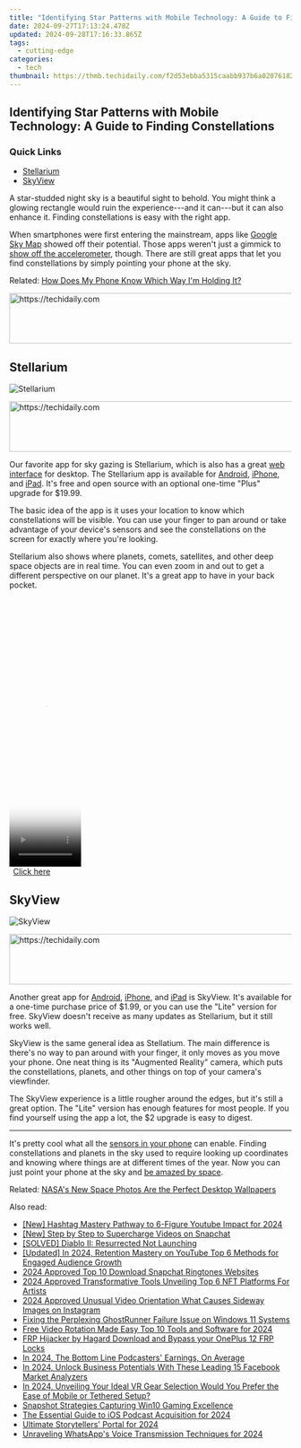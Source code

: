 ```yaml
---
title: "Identifying Star Patterns with Mobile Technology: A Guide to Finding Constellations"
date: 2024-09-27T17:13:24.478Z
updated: 2024-09-28T17:16:33.865Z
tags:
  - cutting-edge
categories:
  - tech
thumbnail: https://thmb.techidaily.com/f2d53ebba5315caabb937b6a02076182259db722e8470506c861929020be203d.jpg
---
```


## Identifying Star Patterns with Mobile Technology: A Guide to Finding Constellations

### Quick Links

* [Stellarium](https://driver-download.techidaily.com/boost-your-pcs-speed-easy-intel-cpu-driver-downloads-inside/)
* [SkyView](https://win-howtos.techidaily.com/restoring-mouse-pointer-visibility-issues-on-windows-11-expert-fixes/)

 A star-studded night sky is a beautiful sight to behold. You might think a glowing rectangle would ruin the experience---and it can---but it can also enhance it. Finding constellations is easy with the right app.

 When smartphones were first entering the mainstream, apps like [Google Sky Map](https://en.wikipedia.org/wiki/Sky%5FMap) showed off their potential. Those apps weren't just a gimmick to [show off the accelerometer](https://on-screen-recording.techidaily.com/in-2024-top-ps3-emulators-your-gateway-to-classic-games/), though. There are still great apps that let you find constellations by simply pointing your phone at the sky.

Related: [How Does My Phone Know Which Way I'm Holding It?](https://on-screen-recording.techidaily.com/in-2024-top-ps3-emulators-your-gateway-to-classic-games/) 

<!-- affiliate ads begin -->
<a href="https://appsumo.8odi.net/c/5597632/2049369/7443" target="_top" id="2049369">
  <img src="//a.impactradius-go.com/display-ad/7443-2049369" border="0" alt="https://techidaily.com" width="728" height="90"/>
</a>
<img height="0" width="0" src="https://appsumo.8odi.net/i/5597632/2049369/7443" style="position:absolute;visibility:hidden;" border="0" />
<!-- affiliate ads end -->

##  Stellarium

![Stellarium](https://static1.howtogeekimages.com/wordpress/wp-content/uploads/2022/07/2022-07-25_16-59-16.jpg) 

<!-- affiliate ads begin -->
<a href="https://appsumo.8odi.net/c/5597632/2112007/7443" target="_top" id="2112007">
  <img src="//a.impactradius-go.com/display-ad/7443-2112007" border="0" alt="https://techidaily.com" width="728" height="90"/>
</a>
<img height="0" width="0" src="https://appsumo.8odi.net/i/5597632/2112007/7443" style="position:absolute;visibility:hidden;" border="0" />
<!-- affiliate ads end -->

 Our favorite app for sky gazing is Stellarium, which is also has a great [web interface](https://stellarium-labs.com/stellarium-web/) for desktop. The Stellarium app is available for [Android](https://www.anrdoezrs.net/links/3607085/type/dlg/sid/UUhtgUeUpU205103/https://play.google.com/store/apps/details?id=com.noctuasoftware.stellarium%5Ffree&referrer=utm%5Fsource%3Dstellariumlabs%5Fproductpage), [iPhone](https://apps.apple.com/us/app/stellarium-mobile-plus-sky-map/id1458716890), and [iPad](https://apps.apple.com/us/app/stellarium-mobile-plus-sky-map/id1458716890). It's free and open source with an optional one-time "Plus" upgrade for $19.99.

 The basic idea of the app is it uses your location to know which constellations will be visible. You can use your finger to pan around or take advantage of your device's sensors and see the constellations on the screen for exactly where you're looking.

 Stellarium also shows where planets, comets, satellites, and other deep space objects are in real time. You can even zoom in and out to get a different perspective on our planet. It's a great app to have in your back pocket.

<!-- affiliate ads begin -->
<span id="1993654">
					<video width="128" height="480" style="cursor:pointer"
           poster="//a.impactradius-go.com/display-clicktoplayimage/1993654.png"
           onclick="if(!this.playClicked){this.play();this.setAttribute('controls',true);this.playClicked=true;}">
	   <source src="//a.impactradius-go.com/display-ad/22993-1993654">
	   <img src="//a.impactradius-go.com/display-clicktoplayimage/1993654.png" style="border: none; height: 100%; width: 100%; object-fit: contain">
	</video>
	<div style="width:80px;text-align:center"><a href="javascript:window.open(decodeURIComponent('https%3A%2F%2Fhomestyler.sjv.io%2Fc%2F5597632%2F1993654%2F22993'), '_blank');void(0);">Click here</a></div>
</span>
<img height="0" width="0" src="https://imp.pxf.io/i/5597632/1993654/22993" style="position:absolute;visibility:hidden;" border="0" />
<!-- affiliate ads end -->

##  SkyView

![SkyView](https://static1.howtogeekimages.com/wordpress/wp-content/uploads/2022/07/2022-07-25_17-38-07.jpg) 

<!-- affiliate ads begin -->
<a href="https://imp.i110150.net/c/5597632/798165/11305" target="_top" id="798165">
  <img src="//a.impactradius-go.com/display-ad/11305-798165" border="0" alt="https://techidaily.com" width="728" height="90"/>
</a>
<img height="0" width="0" src="https://imp.i110150.net/i/5597632/798165/11305" style="position:absolute;visibility:hidden;" border="0" />
<!-- affiliate ads end -->

 Another great app for [Android](https://www.anrdoezrs.net/links/3607085/type/dlg/sid/UUhtgUeUpU205103/https://play.google.com/store/apps/details?id=com.t11.skyviewfree&hl=en%5FUS), [iPhone](https://apps.apple.com/us/app/skyview-lite/id413936865), and [iPad](https://apps.apple.com/us/app/skyview-lite/id413936865) is SkyView. It's available for a one-time purchase price of $1.99, or you can use the "Lite" version for free. SkyView doesn't receive as many updates as Stellarium, but it still works well.

 SkyView is the same general idea as Stellatium. The main difference is there's no way to pan around with your finger, it only moves as you move your phone. One neat thing is its "Augmented Reality" camera, which puts the constellations, planets, and other things on top of your camera's viewfinder.

 The SkyView experience is a little rougher around the edges, but it's still a great option. The "Lite" version has enough features for most people. If you find yourself using the app a lot, the $2 upgrade is easy to digest.

---

 It's pretty cool what all the [sensors in your phone](https://youtube-stream.techidaily.com/new-game-masters-top-ten-female-gaming-influencers/) can enable. Finding constellations and planets in the sky used to require looking up coordinates and knowing where things are at different times of the year. Now you can just point your phone at the sky and [be amazed by space](https://some-skills.techidaily.com/updated-tuxera-nero-reader-comprehensive-multimedia-tool/).

Related: [NASA's New Space Photos Are the Perfect Desktop Wallpapers](https://some-skills.techidaily.com/updated-tuxera-nero-reader-comprehensive-multimedia-tool/)

<ins class="adsbygoogle"
     style="display:block"
     data-ad-format="autorelaxed"
     data-ad-client="ca-pub-7571918770474297"
     data-ad-slot="1223367746"></ins>

<ins class="adsbygoogle"
     style="display:block"
     data-ad-client="ca-pub-7571918770474297"
     data-ad-slot="8358498916"
     data-ad-format="auto"
     data-full-width-responsive="true"></ins>

<span class="atpl-alsoreadstyle">Also read:</span>
<div><ul>
<li><a href="https://eaxpv-info.techidaily.com/new-hashtag-mastery-pathway-to-6-figure-youtube-impact-for-2024/"><u>[New] Hashtag Mastery Pathway to 6-Figure Youtube Impact for 2024</u></a></li>
<li><a href="https://some-skills.techidaily.com/new-step-by-step-to-supercharge-videos-on-snapchat/"><u>[New] Step by Step to Supercharge Videos on Snapchat</u></a></li>
<li><a href="https://win-able.techidaily.com/solved-diablo-ii-resurrected-not-launching/"><u>[SOLVED] Diablo II: Resurrected Not Launching</u></a></li>
<li><a href="https://youtube-sure.techidaily.com/ed-in-2024-retention-mastery-on-youtube-top-6-methods-for-engaged-audience-growth/"><u>[Updated] In 2024, Retention Mastery on YouTube Top 6 Methods for Engaged Audience Growth</u></a></li>
<li><a href="https://some-skills.techidaily.com/2024-approved-top-10-download-snapchat-ringtones-websites/"><u>2024 Approved Top 10 Download Snapchat Ringtones Websites</u></a></li>
<li><a href="https://some-skills.techidaily.com/2024-approved-transformative-tools-unveiling-top-6-nft-platforms-for-artists/"><u>2024 Approved Transformative Tools Unveiling Top 6 NFT Platforms For Artists</u></a></li>
<li><a href="https://some-skills.techidaily.com/2024-approved-unusual-video-orientation-what-causes-sideway-images-on-instagram/"><u>2024 Approved Unusual Video Orientation What Causes Sideway Images on Instagram</u></a></li>
<li><a href="https://win-solutions.techidaily.com/fixing-the-perplexing-ghostrunner-failure-issue-on-windows-11-systems/"><u>Fixing the Perplexing GhostRunner Failure Issue on Windows 11 Systems</u></a></li>
<li><a href="https://ai-vdieo-software.techidaily.com/free-video-rotation-made-easy-top-10-tools-and-software-for-2024/"><u>Free Video Rotation Made Easy Top 10 Tools and Software for 2024</u></a></li>
<li><a href="https://android-frp.techidaily.com/frp-hijacker-by-hagard-download-and-bypass-your-oneplus-12-frp-locks-by-drfone-android/"><u>FRP Hijacker by Hagard Download and Bypass your OnePlus 12 FRP Locks</u></a></li>
<li><a href="https://some-skills.techidaily.com/in-2024-the-bottom-line-podcasters-earnings-on-average/"><u>In 2024, The Bottom Line Podcasters' Earnings, On Average</u></a></li>
<li><a href="https://facebook-video-recording.techidaily.com/in-2024-unlock-business-potentials-with-these-leading-15-facebook-market-analyzers/"><u>In 2024, Unlock Business Potentials With These Leading 15 Facebook Market Analyzers</u></a></li>
<li><a href="https://some-skills.techidaily.com/in-2024-unveiling-your-ideal-vr-gear-selection-would-you-prefer-the-ease-of-mobile-or-tethered-setup/"><u>In 2024, Unveiling Your Ideal VR Gear Selection Would You Prefer the Ease of Mobile or Tethered Setup?</u></a></li>
<li><a href="https://screen-capture.techidaily.com/snapshot-strategies-capturing-win10-gaming-excellence/"><u>Snapshot Strategies Capturing Win10 Gaming Excellence</u></a></li>
<li><a href="https://some-skills.techidaily.com/the-essential-guide-to-ios-podcast-acquisition-for-2024/"><u>The Essential Guide to iOS Podcast Acquisition for 2024</u></a></li>
<li><a href="https://vp-tips.techidaily.com/ultimate-storytellers-portal-for-2024/"><u>Ultimate Storytellers' Portal for 2024</u></a></li>
<li><a href="https://some-skills.techidaily.com/unraveling-whatsapps-voice-transmission-techniques-for-2024/"><u>Unraveling WhatsApp's Voice Transmission Techniques for 2024</u></a></li>
</ul></div>

